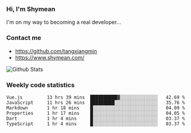 ### Hi, I'm Shymean

I'm on my way to becoming a real developer...

### Contact me

- <https://github.com/tangxiangmin>
- <https://www.shymean.com/>

![Github Stats](https://github-readme-stats.vercel.app/api?username=tangxiangmin&show_icons=true&theme=dark)


###  Weekly code statistics

<!--START_SECTION:waka-->

```text
Vue.js         13 hrs 39 mins  ██████████▓░░░░░░░░░░░░░░   42.69 %
JavaScript     11 hrs 26 mins  █████████░░░░░░░░░░░░░░░░   35.76 %
Markdown       1 hr 18 mins    █░░░░░░░░░░░░░░░░░░░░░░░░   04.09 %
Properties     1 hr 17 mins    █░░░░░░░░░░░░░░░░░░░░░░░░   04.05 %
Dart           1 hr 4 mins     █░░░░░░░░░░░░░░░░░░░░░░░░   03.37 %
TypeScript     1 hr 4 mins     █░░░░░░░░░░░░░░░░░░░░░░░░   03.37 %
```

<!--END_SECTION:waka-->